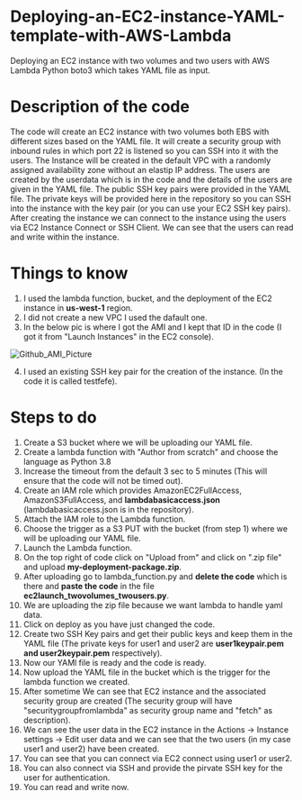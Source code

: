 # Deploying-an-EC2-instance-YAML-template-with-AWS-Lambda
Deploying an EC2 instance with two volumes and two users with AWS Lambda Python boto3 which takes YAML file as input.


# Description of the code 

The code will create an EC2 instance with two volumes both EBS with different sizes based on the YAML file. It will create a security group with inbound rules in which port 22 is listened so you can SSH into it with the users. The Instance will be created in the default VPC with a randomly assigned availability zone without an elastip IP address. The users are created by the userdata which is in the code and the details of the users are given in the YAML file. The public SSH key pairs were provided in the YAML file. The private keys will be provided here in the repository so you can SSH into the instance with the key pair (or you can use your EC2 SSH key pairs). After creating the instance we can connect to the instance using the users via EC2 Instance Connect or SSH Client. We can see that the users can read and write within the instance.

# Things to know 

1) I used the lambda function, bucket, and the deployment of the EC2 instance in **us-west-1** region.
2) I did not create a new VPC I used the dafault one.
3) In the below pic is where I got the AMI and I kept that ID in the code (I got it from "Launch Instances" in the EC2 console).

![Github_AMI_Picture](https://user-images.githubusercontent.com/44057058/112569496-a2d16f00-8dba-11eb-88af-8af491af6ed6.png)

4) I used an existing SSH key pair for the creation of the instance. (In the code it is called testfefe).


# Steps to do

1) Create a S3 bucket where we will be uploading our YAML file.
2) Create a lambda function with "Author from scratch" and choose the language as Python 3.8
3) Increase the timeout from the default 3 sec to 5 minutes (This will ensure that the code will not be timed out).
4) Create an IAM role which provides AmazonEC2FullAccess, AmazonS3FullAccess, and **lambdabasicaccess.json** (lambdabasicaccess.json is in the repository).
5) Attach the IAM role to the Lambda function.
6) Choose the trigger as a S3 PUT with the bucket (from step 1) where we will be uploading our YAML file.
7) Launch the Lambda function.
8) On the top right of code click on "Upload from" and click on ".zip file" and upload **my-deployment-package.zip**.
9) After uploading go to lambda_function.py and **delete the code** which is there and **paste the code** in the file **ec2launch_twovolumes_twousers.py**.
10) We are uploading the zip file because we want lambda to handle yaml data.
11) Click on deploy as you have just changed the code.
12) Create two SSH Key pairs and get their public keys and keep them in the YAML file (The private keys for user1 and user2 are **user1keypair.pem and user2keypair.pem** respectively).
13) Now our YAMl file is ready and the code is ready.
14) Now upload the YAML file in the bucket which is the trigger for the lambda function we created.
15) After sometime We can see that EC2 instance and the associated security group are created (The security group will have "securitygroupfromlambda" as security group name and "fetch" as description).
16) We can see the user data in the EC2 instance in the Actions -> Instance settings -> Edit user data and we can see that the two users (in my case user1 and user2) have been created.
17) You can see that you can connect via EC2 connect using user1 or user2. 
18) You can also connect via SSH and provide the pirvate SSH key for the user for authentication.
19) You can read and write now.


